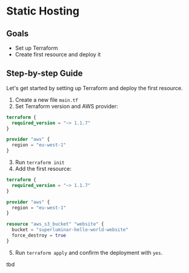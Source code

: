 # Static Hosting

## Goals
- Set up Terraform
- Create first resource and deploy it
  
## Step-by-step Guide

Let's get started by setting up Terraform and deploy the first resource.

1. Create a new file `main.tf`
2. Set Terraform version and AWS provider: 
  ```tf
  terraform {
    required_version = "~> 1.1.7"
  }

  provider "aws" {
    region = "eu-west-1"
  }
  ```
3. Run `terraform init`
4. Add the first resource:
  ```tf
  terraform {
    required_version = "~> 1.1.7"
  }

  provider "aws" {
    region = "eu-west-1"
  }

  resource "aws_s3_bucket" "website" {
    bucket = "superluminar-hello-world-website"
    force_destroy = true
  }
  ```
5. Run `terraform apply` and confirm the deployment with `yes`.

tbd
